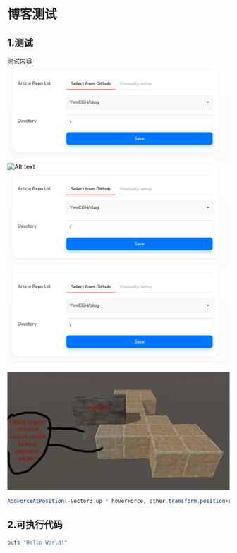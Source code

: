 # 博客测试

## 1.测试
测试内容
![Alt text](/Test/image.png)
![Alt text](/image.png)
![Alt text](image.jpg)
![Alt text](/Test/image.jpg)

![Alt text](/Test/image-1.png "例子")
```C#
AddForceAtPosition(-Vector3.up * hoverForce, other.transform.position+new Vector3(0, 0.5f, 0), ForceMode.Acceleration):
```

## 2.可执行代码

```RUBY
puts "Hello World!"
```